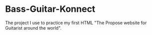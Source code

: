 # Bass-Guitar-Konnect


The project I use to practice my first HTML "The Propose website for Guitarist around the world".
